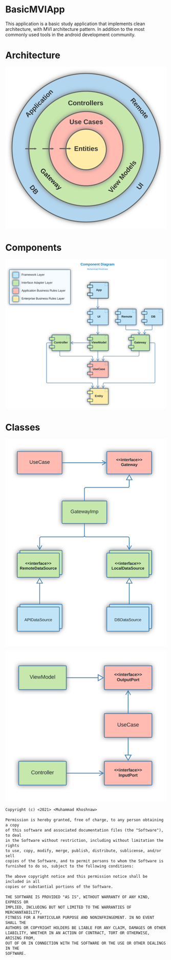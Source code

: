 # BasicMVIApp

This application is a basic study application that implements clean architecture, with MVI
architecture pattern. In addition to the most commonly used tools in the android development
community.

# Architecture

![alt text](.github/res/Architecture.svg)

# Components

![alt text](.github/res/ComponentDiagram.svg)

# Classes

![alt text](.github/res/GatewayClassDiagram.svg)

![alt text](.github/res/UseCaseClassDiagram.svg)

```
Copyright (c) <2021> <Muhammad Khoshnaw>

Permission is hereby granted, free of charge, to any person obtaining a copy
of this software and associated documentation files (the "Software"), to deal
in the Software without restriction, including without limitation the rights
to use, copy, modify, merge, publish, distribute, sublicense, and/or sell
copies of the Software, and to permit persons to whom the Software is
furnished to do so, subject to the following conditions:

The above copyright notice and this permission notice shall be included in all
copies or substantial portions of the Software.

THE SOFTWARE IS PROVIDED "AS IS", WITHOUT WARRANTY OF ANY KIND, EXPRESS OR
IMPLIED, INCLUDING BUT NOT LIMITED TO THE WARRANTIES OF MERCHANTABILITY,
FITNESS FOR A PARTICULAR PURPOSE AND NONINFRINGEMENT. IN NO EVENT SHALL THE
AUTHORS OR COPYRIGHT HOLDERS BE LIABLE FOR ANY CLAIM, DAMAGES OR OTHER
LIABILITY, WHETHER IN AN ACTION OF CONTRACT, TORT OR OTHERWISE, ARISING FROM,
OUT OF OR IN CONNECTION WITH THE SOFTWARE OR THE USE OR OTHER DEALINGS IN THE
SOFTWARE.
```
